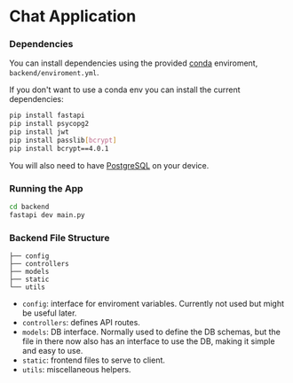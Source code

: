 # Chat Application

### Dependencies
You can install dependencies using the provided [conda](https://anaconda.org/anaconda/conda) enviroment, `backend/enviroment.yml`.

If you don't want to use a conda env you can install the current dependencies:
```bash
pip install fastapi
pip install psycopg2
pip install jwt
pip install passlib[bcrypt]
pip install bcrypt==4.0.1
```

You will also need to have [PostgreSQL](https://www.postgresql.org/) on your device.

### Running the App

```bash
cd backend
fastapi dev main.py
```

### Backend File Structure

```
├── config
├── controllers
├── models
├── static
└── utils
```

- `config`: interface for enviroment variables. Currently not used but might be useful later.
- `controllers`: defines API routes.
- `models`: DB interface. Normally used to define the DB schemas, but the file in there now also has an interface to use the DB, making it simple and easy to use.
- `static`: frontend files to serve to client.
- `utils`: miscellaneous helpers.


